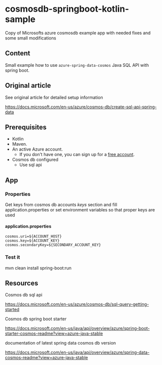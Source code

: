 # cosmosdb-springboot-kotlin-sample

Copy of Microsofts azure cosmosdb example app with needed fixes and some small modifications

## Content

Small example how to use `azure-spring-data-cosmos` Java SQL API with spring boot.

## Original article

See original article for detailed setup information

https://docs.microsoft.com/en-us/azure/cosmos-db/create-sql-api-spring-data

## Prerequisites

- Kotlin
- Maven.
- An active Azure account.
    - If you don't have one, you can sign up for a [free account](https://azure.microsoft.com/free/).
- Cosmos db configured
    - Use sql api

## App

### Properties

Get keys from cosmos db accounts *keys* section and fill application.properties or set environment variables so that proper keys are used

#### application.properties

    cosmos.uri=${ACCOUNT_HOST}
    cosmos.key=${ACCOUNT_KEY}
    cosmos.secondaryKey=${SECONDARY_ACCOUNT_KEY}

### Test it

mvn clean install spring-boot:run

## Resources

Cosmos db sql api

https://docs.microsoft.com/en-us/azure/cosmos-db/sql-query-getting-started

Cosmos db spring boot starter

https://docs.microsoft.com/en-us/java/api/overview/azure/spring-boot-starter-cosmos-readme?view=azure-java-stable

documentation of latest spring data cosmos db version

https://docs.microsoft.com/en-us/java/api/overview/azure/spring-data-cosmos-readme?view=azure-java-stable